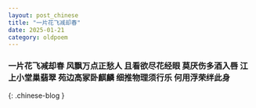```yaml
---
layout: post_chinese
title: "一片花飞减却春"
date: 2025-01-21
category: oldpoem
---
```


### 一片花飞减却春 风飘万点正愁人 且看欲尽花经眼 莫厌伤多酒入唇 江上小堂巢翡翠 苑边高冢卧麒麟 细推物理须行乐 何用浮荣绊此身
{: .chinese-blog }
